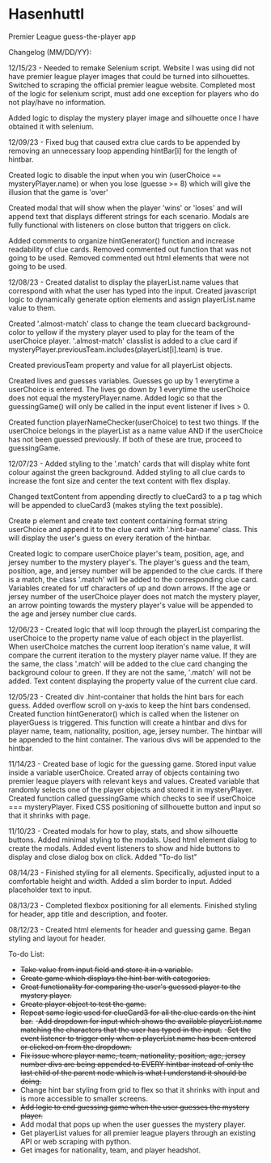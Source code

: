 # Hasenhuttl
Premier League guess-the-player app

Changelog (MM/DD/YY):

12/15/23 - Needed to remake Selenium script. Website I was using did not have premier league player images that could be turned into silhouettes. Switched to scraping the official premier league website. Completed most of the logic for selenium script, must add one exception for players who do not play/have no information.

Added logic to display the mystery player image and silhouette once I have obtained it with selenium.

12/09/23 - Fixed bug that caused extra clue cards to be appended by removing an unnecessary loop appending hintBar[i] for the length of hintbar.

Created logic to disable the input when you win (userChoice == mysteryPlayer.name) or when you lose (guesse >= 8) which will give the illusion that the game is 'over'

Created modal that will show when the player 'wins' or 'loses' and will append text that displays different strings for each scenario. Modals are fully functional with listeners on close button that triggers on click.

Added comments to organize hintGenerator() function and increase readability of clue cards. Removed commented out function that was not going to be used. Removed commented out html elements that were not going to be used.

12/08/23 - Created datalist to display the playerList.name values that correspond with what the user has typed into the input. Created javascript logic to dynamically generate option elements and assign playerList.name value to them.

Created '.almost-match' class to change the team cluecard background-color to yellow if the mystery player used to play for the team of the userChoice player. '.almost-match' classlist is added to a clue card if mysteryPlayer.previousTeam.includes(playerList[i].team) is true.

Created previousTeam property and value for all playerList objects.

Created lives and guesses variables. Guesses go up by 1 everytime a userChoice is entered. The lives go down by 1 everytime the userChoice does not equal the mysteryPlayer.name. Added logic so that the guessingGame() will only be called in the input event listener if lives > 0.

Created function playerNameChecker(userChoice) to test two things. If the userChoice belongs in the playerList as a name value AND if the userChoice has not been guessed previously. If both of these are true, proceed to guessingGame.

12/07/23 - Added styling to the '.match' cards that will display white font colour against the green background. Added styling to all clue cards to increase the font size and center the text content with flex display.

Changed textContent from appending directly to clueCard3 to a p tag which will be appended to clueCard3 (makes styling the text possible).

Create p element and create text content containing format string userChoice and append it to the clue card with '.hint-bar-name' class. This will display the user's guess on every iteration of the hintbar.

Created logic to compare userChoice player's team, position, age, and jersey number to the mystery player's. The player's guess and the team, position, age, and jersey number will be appended to the clue cards. If there is a match, the class '.match' will be added to the corresponding clue card. Variables created for utf characters of up and down arrows. If the age or jersey number of the userChoice player does not match the mystery player, an arrow pointing towards the mystery player's value will be appended to the age and jersey number clue cards. 

12/06/23 - Created logic that will loop through the playerList comparing the userChoice to the property name value of each object in the playerlist. When userChoice matches the current loop iteration's name value, it will compare the current iteration to the mystery player name value. If they are the same, the class '.match' will be added to the clue card changing the background colour to green. If they are not the same, '.match' will not be added. Text content displaying the property value of the current clue card.

12/05/23 - Created div .hint-container that holds the hint bars for each guess. Added overflow scroll on y-axis to keep the hint bars condensed. Created function hintGenerator() which is called when the listener on playerGuess is triggered. This function will create a hintbar and divs for player name, team, nationality, position, age, jersey number. The hintbar will be appended to the hint container. The various divs will be appended to the hintbar.

11/14/23 - Created base of logic for the guessing game. Stored input value inside a variable userChoice. Created array of objects containing two premier league players with relevant keys and values. Created variable that randomly selects one of the player objects and stored it in mysteryPlayer. Created function called guessingGame which checks to see if userChoice === mysteryPlayer. Fixed CSS positioning of sillhouette button and input so that it shrinks with page.

11/10/23 - Created modals for how to play, stats, and show silhouette buttons. Added minimal styling to the modals. Used html element dialog to create the modals. Added event listeners to show and hide buttons to display and close dialog box on click. Added "To-do list"

08/14/23 - Finished styling for all elements. Specifically, adjusted input to a comfortable height and width. Added a slim border to input. Added placeholder text to input.

08/13/23 - Completed flexbox positioning for all elements. Finished styling for header, app title and description, and footer.

08/12/23 - Created html elements for header and guessing game. Began styling and layout for header.

To-do List:

- ~~Take value from input field and store it in a variable.~~
- ~~Create game which displays the hint bar with categories.~~
- ~~Creat functionality for comparing the user's guessed player to the mystery player.~~
- ~~Create player object to test the game.~~
- ~~Repeat same logic used for clueCard3 for all the clue cards on the hint bar.~~
-~~Add dropdown for input which shows the available playerList.name matching the characters that the user has typed in the input.~~
-~~Set the event listener to trigger only when a playerList.name has been entered or clicked on from the dropdown.~~
- ~~Fix issue where player name, team, nationality, position, age, jersey number divs are being appended to EVERY hintbar instead of only the last child of the parent node which is what I understand it should be doing.~~
- Change hint bar styling from grid to flex so that it shrinks with input and is more accessible to smaller screens.
- ~~Add logic to end guessing game when the user guesses the mystery player.~~
- Add modal that pops up when the user guesses the mystery player.
- Get playerList values for all premier league players through an existing API or web scraping with python.
- Get images for nationality, team, and player headshot.